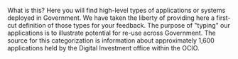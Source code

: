 What is this?
Here you will find high-level types of applications or systems deployed in Government.  We have taken the liberty of providing here a first-cut definition of those types for your feedback.  The purpose of "typing" our applications is to illustrate potential for re-use across Government.  The source for this categorization is information about approximately 1,600 applications held by the Digital Investment office within the OCIO.
